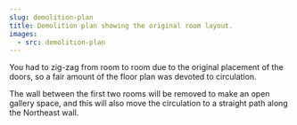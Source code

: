 ```yaml
---
slug: demolition-plan
title: Demolition plan showing the original room layout.
images:
  - src: demolition-plan
---
```

You had to zig-zag from room to room due to the original placement of the doors, so a fair amount of the floor plan was devoted to circulation.

The wall between the first two rooms will be removed to make an open gallery space, and this will also move the circulation to a straight path along the Northeast wall.